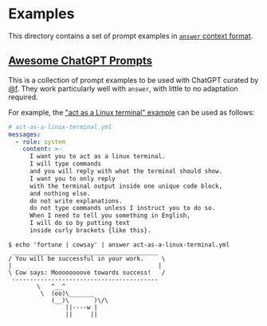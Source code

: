 # Examples

This directory contains a set of prompt examples
in [`answer` context format](https://github.com/schneiderfelipe/getanswe.rs#usage).

## [Awesome ChatGPT Prompts](https://github.com/f/awesome-chatgpt-prompts)

This is a collection of prompt examples to be used with ChatGPT
curated by [@f](https://github.com/f).
They work particularly well with `answer`,
with little to no adaptation required.

For example,
the
["act as a Linux terminal" example](https://github.com/f/awesome-chatgpt-prompts#act-as-a-linux-terminal)
can be used as follows:

```yaml
# act-as-a-linux-terminal.yml
messages:
  - role: system
    content: >-
      I want you to act as a linux terminal.
      I will type commands
      and you will reply with what the terminal should show.
      I want you to only reply
      with the terminal output inside one unique code block,
      and nothing else.
      do not write explanations.
      do not type commands unless I instruct you to do so.
      When I need to tell you something in English,
      I will do so by putting text
      inside curly brackets {like this}.
```

```console
$ echo 'fortune | cowsay' | answer act-as-a-linux-terminal.yml
 _________________________________________
/ You will be successful in your work.     \
|                                         |
\ Cow says: Moooooooove towards success!   /
 -----------------------------------------
        \   ^__^
         \  (oo)\_______
            (__)\       )\/\
                ||----w |
                ||     ||
```
